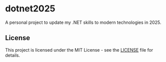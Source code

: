 # dotnet2025
A personal project to update my .NET skills to modern technologies in 2025.

## License
This project is licensed under the MIT License - see the [LICENSE](LICENSE) file for details.
